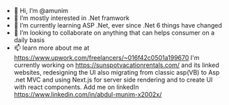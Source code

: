 - 👋 Hi, I’m @amunim
- 👀 I’m mostly interested in .Net framwork
- 🌱 I’m currently learning ASP .Net, ever since .Net 6 things have changed
- 💞️ I’m looking to collaborate on anything that can helps consumer on a daily basis
- 📫 learn more about me at https://www.upwork.com/freelancers/~016f42c0501a199670
I'm currently working on https://sunspotvacationrentals.com/ and its linked websites, redesigning the UI also migrating from classic asp(VB) to Asp .net MVC and using Next.js for server side rendering and to create UI with react components.
Add me on linkedIn https://www.linkedin.com/in/abdul-munim-x2002x/

<!---
amunim/amunim is a ✨ special ✨ repository because its `README.md` (this file) appears on your GitHub profile.
You can click the Preview link to take a look at your changes.
--->
